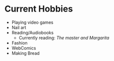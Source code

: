 Current Hobbies
=====
* Playing video games 
* Nail art 
* Reading/Audiobooks
    * Currently reading: _The master and Margarita_
* Fashion 
* WebComics 
* Making Bread 

